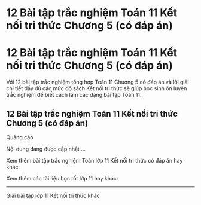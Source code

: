 # 12 Bài tập trắc nghiệm Toán 11 Kết nối tri thức Chương 5 (có đáp án)

# 12 Bài tập trắc nghiệm Toán 11 Kết nối tri thức Chương 5 (có đáp án)

Với 12 bài tập trắc nghiệm tổng hợp Toán 11 Chương 5 có đáp án và lời giải chi tiết đầy đủ các mức độ sách Kết nối tri thức sẽ giúp học sinh ôn luyện trắc nghiệm để biết cách làm các dạng bài tập Toán 11.

## 12 Bài tập trắc nghiệm Toán 11 Kết nối tri thức Chương 5 (có đáp án)

Quảng cáo

Nội dung đang được cập nhật ...

Xem thêm bài tập trắc nghiệm Toán lớp 11 Kết nối tri thức có đáp án hay khác:

Xem thêm các tài liệu học tốt lớp 11 hay khác:

* * *

Giải bài tập lớp 11 Kết nối tri thức khác
